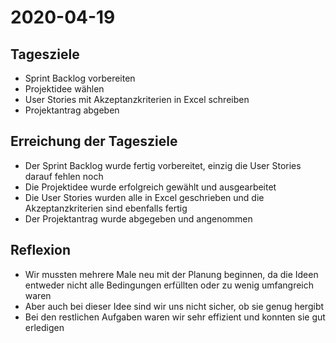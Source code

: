 # 2020-04-19
## Tagesziele
* Sprint Backlog vorbereiten
* Projektidee wählen
* User Stories mit Akzeptanzkriterien in Excel schreiben
* Projektantrag abgeben
## Erreichung der Tagesziele
* Der Sprint Backlog wurde fertig vorbereitet, einzig die User Stories darauf fehlen noch
* Die Projektidee wurde erfolgreich gewählt und ausgearbeitet
* Die User Stories wurden alle in Excel geschrieben und die Akzeptanzkriterien sind ebenfalls fertig
* Der Projektantrag wurde abgegeben und angenommen
## Reflexion
* Wir mussten mehrere Male neu mit der Planung beginnen, da die Ideen entweder nicht alle Bedingungen erfüllten oder zu wenig umfangreich waren
* Aber auch bei dieser Idee sind wir uns nicht sicher, ob sie genug hergibt
* Bei den restlichen Aufgaben waren wir sehr effizient und konnten sie gut erledigen
